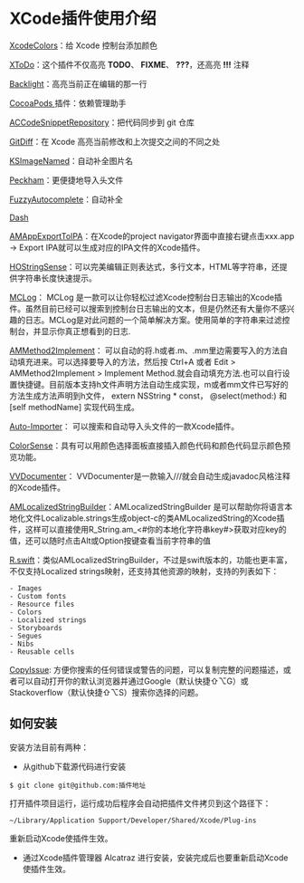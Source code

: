 # XCode插件使用介绍

[XcodeColors](https://github.com/robbiehanson/XcodeColors)：给 Xcode 控制台添加颜色

[XToDo](https://github.com/trawor/XToDo)：这个插件不仅高亮 **TODO**、 **FIXME**、 **???**，还高亮 **!!!** 注释

[Backlight](https://github.com/limejelly/Backlight-for-XCode)：高亮当前正在编辑的那一行

[CocoaPods ](https://github.com/kattrali/cocoapods-xcode-plugin)插件：依赖管理助手

[ACCodeSnippetRepository](https://github.com/acoomans/ACCodeSnippetRepositoryPlugin)：把代码同步到 git 仓库

[GitDiff](https://github.com/johnno1962/GitDiff)：在 Xcode 高亮当前修改和上次提交之间的不同之处

[KSImageNamed](https://github.com/ksuther/KSImageNamed-Xcode)：自动补全图片名

[Peckham](https://github.com/markohlebar/Peckham)：更便捷地导入头文件

[FuzzyAutocomplete](https://github.com/FuzzyAutocomplete/FuzzyAutocompletePlugin)：自动补全

[Dash](#)

[AMAppExportToIPA](https://github.com/MellongLau/AMAppExportToIPA-Xcode-Plugin)：在Xcode的project navigator界面中直接右键点击xxx.app -> Export IPA就可以生成对应的IPA文件的Xcode插件。

[HOStringSense](https://github.com/holtwick/HOStringSense-for-Xcode)：可以完美编辑正则表达式，多行文本，HTML等字符串，还提供字符串长度快速提示。

[MCLog](https://github.com/yuhua-chen/MCLog)： MCLog 是一款可以让你轻松过滤Xcode控制台日志输出的Xcode插件。虽然目前已经可以搜索到控制台日志输出的文本，但是仍然还有大量你不感兴趣的日志。MCLog是对此问题的一个简单解决方案。使用简单的字符串来过滤控制台，并显示你真正想看到的日志.

[AMMethod2Implement](https://github.com/MellongLau/AMMethod2Implement)： 可以自动的将.h或者.m、.mm里边需要写入的方法自动填充进来。可以选择要导入的方法，然后按 Ctrl+A 或者 Edit > AMMethod2Implement > Implement Method.就会自动填充方法.也可以自行设置快捷键。目前版本支持h文件声明方法自动生成实现，m或者mm文件已写好的方法生成方法声明到h文件， extern NSString * const， @select(method:) 和 [self methodName] 实现代码生成。

[Auto-Importer](https://github.com/citrusbyte/Auto-Importer-for-Xcode)： 可以搜索和自动导入头文件的一款Xcode插件。

[ColorSense](https://github.com/omz/ColorSense-for-Xcode)：具有可以用颜色选择面板直接插入颜色代码和颜色代码显示颜色预览功能。

[VVDocumenter](https://github.com/onevcat/VVDocumenter-Xcode)： VVDocumenter是一款输入///就会自动生成javadoc风格注释的Xcode插件。

[AMLocalizedStringBuilder](https://github.com/MellongLau/AMLocalizedStringBuilder-Xcode-Plugin)：AMLocalizedStringBuilder 是可以帮助你将语言本地化文件Localizable.strings生成object-c的类AMLocalizedString的Xcode插件，这样可以直接使用R_String.am_<#你的本地化字符串key#>获取对应key的值，还可以随时点击Alt或Option按键查看当前字符串的值

[R.swift](https://github.com/mac-cain13/R.swift)：类似AMLocalizedStringBuilder，不过是swift版本的，功能也更丰富，不仅支持Localized strings映射，还支持其他资源的映射，支持的列表如下：

```
- Images
- Custom fonts
- Resource files
- Colors
- Localized strings
- Storyboards
- Segues
- Nibs
- Reusable cells
```

[CopyIssue](https://github.com/hanton/CopyIssue-Xcode-Plugin): 方便你搜索的任何错误或警告的问题，可以复制完整的问题描述，或者可以自动打开你的默认浏览器并通过Google（默认快捷⇧⌥G）或Stackoverflow（默认快捷⇧⌥S）搜索你选择的问题。



## **如何安装**

安装方法目前有两种：

- 从github下载源代码进行安装

```
$ git clone git@github.com:插件地址
```

打开插件项目运行，运行成功后程序会自动把插件文件拷贝到这个路径下：

```
~/Library/Application Support/Developer/Shared/Xcode/Plug-ins
```

重新启动Xcode使插件生效。

- 通过Xcode插件管理器 Alcatraz 进行安装，安装完成后也要重新启动Xcode使插件生效。